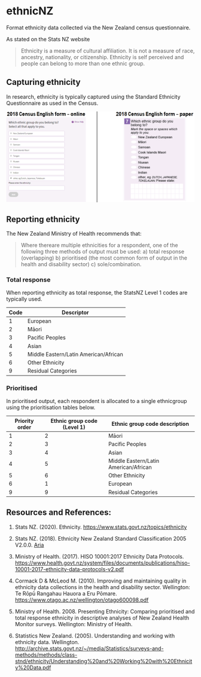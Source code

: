 # ethnicNZ
Format ethnicity data collected via the New Zealand census questionnaire.

As stated on the Stats NZ website
> Ethnicity is a measure of cultural affiliation. It is not a measure of race,
ancestry, nationality, or citizenship. Ethnicity is self perceived and people
can belong to more than one ethnic group.


## Capturing ethnicity
In research, ethnicity is typically captured using the Standard Ethnicity
Questionnaire as used in the Census.

![Census ethnicity question](/images/Ethnicity_question.png)


## Reporting ethnicity
The New Zealand Ministry of Health recommends that:
> Where thereare multiple ethnicities for a respondent, one of the following
three methods of output must be used: 
  a) total response (overlapping)
  b) prioritised (the most common form of output in the health and disability
sector) 
  c) sole/combination.

### Total response
When reporting ethnicity as total response, the StatsNZ Level 1 codes are typically used.

Code | Descriptor
---- | ----------
1 | European
2 | Māori
3 | Pacific Peoples
4 | Asian
5 | Middle Eastern/Latin American/African
6 | Other Ethnicity
9 | Residual Categories


### Prioritised 
In prioritised output, each respondent is allocated to a single ethnicgroup using the prioritisation tables below.

Priority order | Ethnic group code (Level 1) | Ethnic group code description
-------------- | --------------------------- | -----------------------------
1 | 2 | Māori
2 | 3 | Pacific Peoples
3 | 4 | Asian
4 | 5 | Middle Eastern/Latin American/African
5 | 6 | Other Ethnicity
6 | 1 | European
9 | 9 | Residual Categories



## Resources and References:

1. Stats NZ. (2020). Ethnicity. https://www.stats.govt.nz/topics/ethnicity

2. Stats NZ. (2018). Ethnicity New Zealand Standard Classification 2005 V2.0.0.  [Aria](aria.stats.govt.nz/aria/?_ga=2.16275327.893015932.1587342845-1950879462.1568254677#ClassificationView:uri=http://stats.govt.nz/cms/ClassificationVersion/l36xYpbxsRh7IW1p)

3. Ministry of Health. (2017). HISO 10001:2017 Ethnicity Data Protocols. 
https://www.health.govt.nz/system/files/documents/publications/hiso-10001-2017-ethnicity-data-protocols-v2.pdf

4. Cormack D & McLeod M. (2010). Improving and maintaining quality in ethnicity data collections in the health and disability sector. Wellington: Te Rōpū Rangahau Hauora a Eru Pōmare. https://www.otago.ac.nz/wellington/otago600098.pdf

5. Ministry of Health. 2008. Presenting Ethnicity: Comparing prioritised and total response ethnicity in descriptive analyses of New Zealand Health Monitor surveys. Wellington: Ministry of Health. 

6. Statistics New Zealand. (2005). Understanding and working with ethnicity data. Wellington. http://archive.stats.govt.nz/~/media/Statistics/surveys-and-methods/methods/class-stnd/ethnicity/Understanding%20and%20Working%20with%20Ethnicity%20Data.pdf

